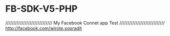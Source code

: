 # FB-SDK-V5-PHP
/////////////////////////////
My Facebook Connet app  Test 
////////////////////////////
http://facebook.com/wirote.sopradit
